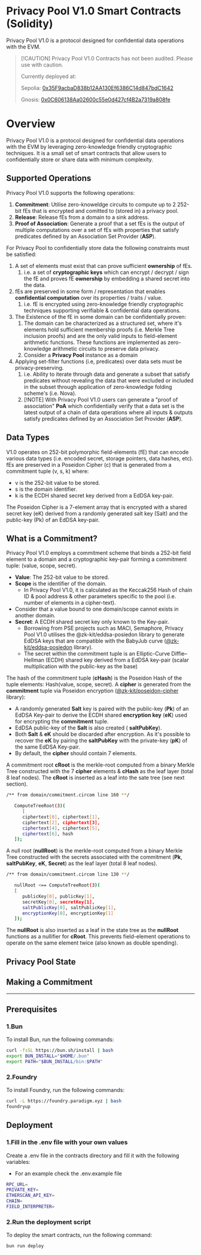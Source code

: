 
# Privacy Pool V1.0 Smart Contracts (Solidity)

Privacy Pool V1.0 is a protocol designed for confidential data operations with the EVM.

> [!CAUTION] Privacy Pool V1.0 Contracts has not been audited. Please use with caution.
>
> Currently deployed at:
>
> Sepolia: [0x35F9acbaD838b12AA130Ef6386C14d847bdC1642](https://sepolia.etherscan.io/address/0x35F9acbaD838b12AA130Ef6386C14d847bdC1642#code)
>
> Gnosis:  [0x0C606138Aa02600c55e0d427cf4B2a7319a808fe](https://gnosisscan.io/address/0x0C606138Aa02600c55e0d427cf4B2a7319a808fe#code)

# Overview

Privacy Pool V1.0 is a protocol designed for confidential data operations with the EVM by leveraging zero-knowledge friendly cryptographic techniques.
It is a small set of smart contracts that allow users to confidentially store or share data with minimum complexity.

## Supported Operations

Privacy Pool V1.0 supports the following operations:

1. **Commitment**: Utilise zero-knoweldge circuits to compute up to 2 252-bit fEs that is encrypted and comitted to (stored in) a privacy pool.
2. **Release**: Release fEs from a domain to a sink address.
3. **Proof of Association**: Generate a proof that a set fEs is the output of multiple computations over a set of fEs with properties that satisfy predicates defined by an Association Set Provider (**ASP**).

For Privacy Pool to confidentially store data the following constraints must be satisfied:

1. A set of elements must exist that can prove sufficient **ownership** of fEs.
   1. i.e. a set of **cryptographic keys** which can encrypt / decrypt / sign the fE and proves fE **ownership** by embedding a shared secret into the data.
2. fEs are preserved in some form / representation that enables **confidential computation** over its properties / traits / value.
   1. i.e. fE is encrypted using zero-knowledge friendly cryptographic techniques supporting verifiable & confidential data operations.
3. The Existence of the fE in some domain can be confidentially proven:
   1. The domain can be characterized as a structured set, where it's elements hold sufficient membership proofs (i.e. Merkle Tree inclusion proofs) and are the only valid inputs to field-element arithmetic functions. These functions are implemented as zero-knowledge arithmetic circuits to preserve data privacy.
   2. Consider a **Privacy Pool** instance as a domain
4. Applying set-filter functions (i.e, predicates) over data sets must be privacy-preserving.
   1. i.e. Ability to iterate through data and generate a subset that satisfy predicates without revealing the data that were excluded or included in the subset through application of zero-knowledge folding scheme's (i.e. Nova).
   2. [!NOTE] With Privacy Pool V1.0 users can generate a "proof of association" **PoA** which confidentially verify that a data set is the latest output of a chain of data operations where all inputs & outputs satisfy predicates defined by an Association Set Provider (**ASP**).

## Data Types

V1.0 operates on 252-bit polymorphic field-elements (fE) that can encode various data types (i.e. encoded secret, storage pointers, data hashes, etc).
fEs are preserved in a Poseidon Cipher (c) that is generated from a commitment tuple (v, s, k) where:

- v is the 252-bit value to be stored.
- s is the domain identifier.
- k is the ECDH shared secret key derived from a EdDSA key-pair.

The Poseidon Cipher is a 7-element array that is encrypted with a shared secret key (eK) derived from a randomly generated salt key (Salt) and the public-key (Pk) of an EdDSA key-pair.

## What is a Commitment?

Privacy Pool V1.0 employs a commitment scheme that binds a 252-bit field element to a domain and a cryptographic key-pair forming a commitment tuple: (value, scope, secret).

- **Value**: The 252-bit value to be stored.
- **Scope** is the identifier of the domain.
  - In Privacy Pool V1.0, it is calculated as the Keccak256 Hash of chain ID & pool address & other parameters specific to the pool (i.e. number of elements in a cipher-text).
- Consider that a value bound to one domain/scope cannot exists in another domain.
- **Secret**: A ECDH shared secret key only known to the Key-pair.
  - Borrowing from PSE projects such as MACI, Semaphore, Privacy Pool V1.0 utilises the @zk-kit/eddsa-posiedon library to generate EdDSA keys that are compatible with the BabyJub curve ([@zk-kit/eddsa-posiedon](https://zkkit.pse.dev/modules/_zk_kit_eddsa_poseidon.html) library).
  - The secret within the commitment tuple is an Elliptic-Curve Diffie–Hellman (ECDH) shared key derived from a EdDSA key-pair (scalar multiplication with the public-key as the base)

The hash of the commitment tuple (**cHash**) is the Poseidon Hash of the tuple elements: Hash(value, scope, secret).
A **cipher** is generated from the **commitment** tuple via Poseidon encryption ([@zk-kit/poseidon-cipher](https://github.com/privacy-scaling-explorations/zk-kit/tree/c9656231487e5a3cc86ac1941e79706fada011d4/packages/poseidon-cipher) library):

- A randomly generated **Salt** key is paired with the public-key (**Pk**) of an EdDSA Key-pair to derive the ECDH shared **encryption key** (**eK**) used for encrypting the **commitment** tuple.
- EdDSA public-key of the **Salt** is also created ( **saltPubKey**).
- Both **Salt** & **eK** should be discarded after encryption. As it's possible to recover the  **eK** by pairing the **saltPubKey** with the private-key (**pK**) of the same EdDSA Key-pair.
- By default, the **cipher** should contain 7 elements.

A commitment root **cRoot** is the merkle-root computed from a binary Merkle Tree constructed with the 7 **cipher** elements & **cHash** as the leaf layer (total 8 leaf nodes). The **cRoot** is inserted as a leaf into the sate tree (see next section).

```bash
/** from domain/commitment.circom line 160 **/

   ComputeTreeRoot(3)(
      [
      ciphertext[0], ciphertext[1],
      ciphertext[2], ciphertext[3],
      ciphertext[4], ciphertext[5],
      ciphertext[6], hash
   ]);
```

A null root (**nullRoot**) is the merkle-root computed from a binary Merkle Tree constructed with the secrets associated with the commitment (**Pk**, **saltPubKey**, **eK**, **Secret**) as the leaf layer (total 8 leaf nodes).

```bash
/** from domain/commitment.circom line 130 **/

   nullRoot <== ComputeTreeRoot(3)(
   [
      publicKey[0], publicKey[1],
      secretKey[0], secretKey[1],
      saltPublicKey[0], saltPublicKey[1],
      encryptionKey[0], encryptionKey[1]
   ]);
```

The **nullRoot** is also inserted as a leaf in the state tree  as  the **nullRoot** functions as a nullifier for **cRoot**. This prevents field-element operations to operate on the same element twice (also known as double spending).

## Privacy Pool State

## Making a Commitment

****

## Prerequisites

### 1.Bun

To install Bun, run the following commands:

```bash
curl -fsSL https://bun.sh/install | bash
export BUN_INSTALL="$HOME/.bun"
export PATH="$BUN_INSTALL/bin:$PATH"
```

### 2.Foundry

To install Foundry, run the following commands:

```bash
curl -L https://foundry.paradigm.xyz | bash
foundryup
```

## Deployment

### 1.Fill in the .env file with your own values

Create a .env file in the contracts directory and fill it with the following variables:

- For an example check the .env.example file

```bash
RPC_URL=
PRIVATE_KEY=
ETHERSCAN_API_KEY=
CHAIN=
FIELD_INTERPRETER=
```

### 2.Run the deployment script

To deploy the smart contracts, run the following command:

```bash
bun run deploy
```
